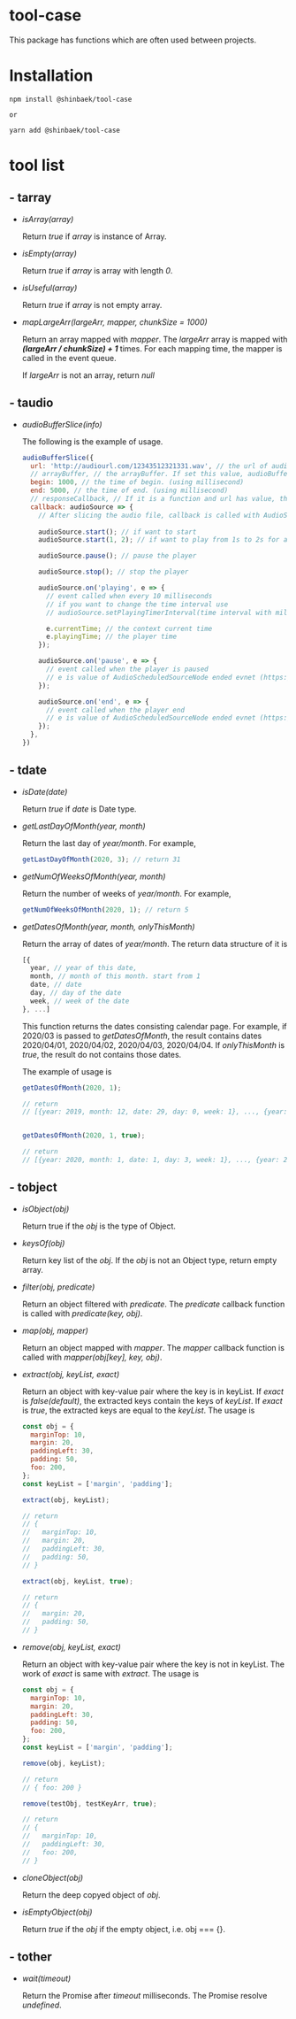 # tool-case

This package has functions which are often used between projects.

# Installation

```
npm install @shinbaek/tool-case

or

yarn add @shinbaek/tool-case
```

# tool list

## - tarray

* *isArray(array)*

  Return *true* if *array* is instance of Array.

* *isEmpty(array)*

  Return *true* if *array* is array with length *0*.

* *isUseful(array)*

  Return *true* if *array* is not empty array.

* *mapLargeArr(largeArr, mapper, chunkSize = 1000)*

  Return an array mapped with *mapper*. The *largeArr* array is mapped with ***(largeArr / chunkSize) + 1*** times. For each mapping time, the mapper is called in the event queue.

  If *largeArr* is not an array, return *null*

## - taudio

* *audioBufferSlice(info)*

  The following is the example of usage.

  ```javascript
  audioBufferSlice({
    url: 'http://audiourl.com/12343512321331.wav', // the url of audio file
    // arrayBuffer, // the arrayBuffer. If set this value, audioBufferSlice do not use url
    begin: 1000, // the time of begin. (using millisecond)
    end: 5000, // the time of end. (using millisecond)
    // responseCallback, // If it is a function and url has value, this function just use the response value of url as an argument of responseCallbak and call responseCallbak.
    callback: audioSource => {
      // After slicing the audio file, callback is called with AudioSourceResult instance.
      
      audioSource.start(); // if want to start
      audioSource.start(1, 2); // if want to play from 1s to 2s for audioSource

      audioSource.pause(); // pause the player

      audioSource.stop(); // stop the player

      audioSource.on('playing', e => {
        // event called when every 10 milliseconds
        // if you want to change the time interval use
        // audioSource.setPlayingTimerInterval(time interval with millisecond)

        e.currentTime; // the context current time
        e.playingTime; // the player time
      });

      audioSource.on('pause', e => {
        // event called when the player is paused
        // e is value of AudioScheduledSourceNode ended evnet (https://developer.mozilla.org/en-US/docs/Web/API/AudioScheduledSourceNode/ended_event)
      });

      audioSource.on('end', e => {
        // event called when the player end
        // e is value of AudioScheduledSourceNode ended evnet (https://developer.mozilla.org/en-US/docs/Web/API/AudioScheduledSourceNode/ended_event)
      });
    },
  })
  ```

## - tdate

* *isDate(date)*

  Return *true* if *date* is Date type.

* *getLastDayOfMonth(year, month)*

  Return the last day of *year/month*. For example,

  ```javascript
  getLastDayOfMonth(2020, 3); // return 31
  ```

* *getNumOfWeeksOfMonth(year, month)*

  Return the number of weeks of *year/month*. For example,

  ```javascript
  getNumOfWeeksOfMonth(2020, 1); // return 5
  ```

* *getDatesOfMonth(year, month, onlyThisMonth)*

  Return the array of dates of *year/month*. The return data structure of it is

  ```javascript
  [{
    year, // year of this date,
    month, // month of this month. start from 1
    date, // date
    day, // day of the date
    week, // week of the date
  }, ...]
  ```

  This function returns the dates consisting calendar page. For example, if 2020/03 is passed to *getDatesOfMonth*, the result contains dates 2020/04/01, 2020/04/02, 2020/04/03, 2020/04/04. If *onlyThisMonth* is *true*, the result do not contains those dates.

  The example of usage is

  ```javascript
  getDatesOfMonth(2020, 1);

  // return 
  // [{year: 2019, month: 12, date: 29, day: 0, week: 1}, ..., {year: 2020, month: 2, date: 1, day: 6, week: 5}]


  getDatesOfMonth(2020, 1, true);

  // return 
  // [{year: 2020, month: 1, date: 1, day: 3, week: 1}, ..., {year: 2020, month: 1, date: 31, day: 5, week: 5}]
  ```

## - tobject

* *isObject(obj)*

  Return true if the *obj* is the type of Object.

* *keysOf(obj)*

  Return key list of the *obj*. If the *obj* is not an Object type, return empty array.

* *filter(obj, predicate)*

  Return an object filtered with *predicate*. The *predicate* callback function is called with *predicate(key, obj)*.

* *map(obj, mapper)*

  Return an object mapped with *mapper*. The *mapper* callback function is called with *mapper(obj[key], key, obj)*.

* *extract(obj, keyList, exact)*

  Return an object with key-value pair where the key is in keyList. If *exact* is *false(default)*, the extracted keys contain the keys of *keyList*. If *exact* is *true*, the extracted keys are equal to the *keyList*. The usage is

  ```javascript
  const obj = {
    marginTop: 10,
    margin: 20,
    paddingLeft: 30,
    padding: 50,
    foo: 200,
  };
  const keyList = ['margin', 'padding'];

  extract(obj, keyList);

  // return 
  // {
  //   marginTop: 10,
  //   margin: 20,
  //   paddingLeft: 30,
  //   padding: 50,
  // }

  extract(obj, keyList, true);

  // return 
  // {
  //   margin: 20,
  //   padding: 50,
  // }
  ```

* *remove(obj, keyList, exact)*

  Return an object with key-value pair where the key is not in keyList. The work of *exact* is same with *extract*. The usage is

  ```javascript
  const obj = {
    marginTop: 10,
    margin: 20,
    paddingLeft: 30,
    padding: 50,
    foo: 200,
  };
  const keyList = ['margin', 'padding'];

  remove(obj, keyList);

  // return 
  // { foo: 200 }

  remove(testObj, testKeyArr, true);

  // return
  // {
  //   marginTop: 10,
  //   paddingLeft: 30,
  //   foo: 200,
  // }
  ```

* *cloneObject(obj)*

  Return the deep copyed object of *obj*.

* *isEmptyObject(obj)*

  Return *true* if the *obj* if the empty object, i.e. obj === {}.

## - tother

* *wait(timeout)*

  Return the Promise after *timeout* milliseconds. The Promise resolve *undefined*.